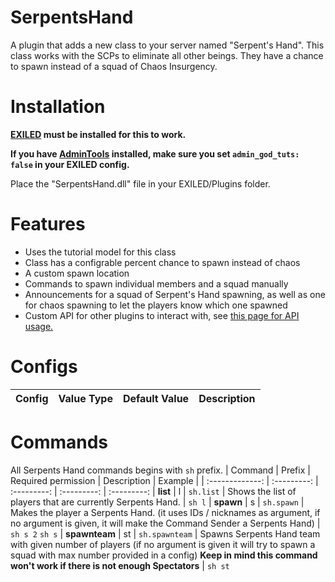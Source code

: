 # SerpentsHand

A plugin that adds a new class to your server named "Serpent's Hand". This class works with the SCPs to eliminate all other beings. They have a chance to spawn instead of a squad of Chaos Insurgency.

# Installation

**[EXILED](https://github.com/galaxy119/EXILED) must be installed for this to work.**

**If you have [AdminTools](https://github.com/galaxy119/AdminTools/tree/master/AdminTools) installed, make sure you set `admin_god_tuts: false` in your EXILED config.**

Place the "SerpentsHand.dll" file in your EXILED/Plugins folder.

# Features
* Uses the tutorial model for this class
* Class has a configrable percent chance to spawn instead of chaos
* A custom spawn location
* Commands to spawn individual members and a squad manually
* Announcements for a squad of Serpent's Hand spawning, as well as one for chaos spawning to let the players know which one spawned
* Custom API for other plugins to interact with, see [this page for API usage.](https://github.com/Cyanox62/SerpentsHand/wiki/API)

# Configs
| Config        | Value Type | Default Value | Description |
| :-------------: | :---------: | :------: | :--------- |

# Commands
All Serpents Hand commands begins with `sh` prefix.
| Command | Prefix | Required permission | Description | Example |
| :-------------: | :---------: | :---------: | :---------: | :---------:
| **list** | l | `sh.list` | Shows the list of players that are currently Serpents Hand. | `sh l`
| **spawn** | s | `sh.spawn` | Makes the player a Serpents Hand. (it uses IDs / nicknames as argument, if no argument is given, it will make the Command Sender a Serpents Hand) | `sh s 2` `sh s`
| **spawnteam** | st | `sh.spawnteam` | Spawns Serpents Hand team with given number of players (if no argument is given it will try to spawn a squad with max number provided in a config) **Keep in mind this command won't work if there is not enough Spectators** | `sh st`
